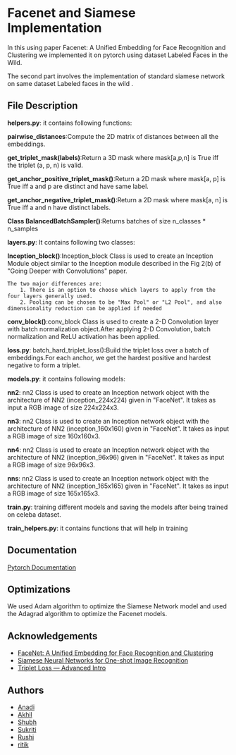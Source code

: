 
# Facenet and Siamese Implementation

In this using paper Facenet: A Unified Embedding for Face Recognition and Clustering we implemented it on pytorch using dataset Labeled Faces in the Wild.

The second part involves the implementation of standard siamese network on same dataset Labeled faces in the wild .



## File Description
**helpers.py**: it contains following functions:

   **pairwise_distances**:Compute the 2D matrix of distances between all the embeddings.

   **get_triplet_mask(labels)**:Return a 3D mask where mask[a,p,n] is True iff the triplet (a, p, n) is valid.

   **get_anchor_positive_triplet_mask()**:Return a 2D mask where mask[a, p] is True iff a and p are distinct and have same label.

   **get_anchor_negative_triplet_mask()**:Return a 2D mask where mask[a, n] is True iff a and n have distinct labels.

   **Class BalancedBatchSampler()**:Returns batches of size n_classes * n_samples

**layers.py**: It contains following two classes:

   **Inception_block()**:Inception_block Class is used to create an Inception Module object similar to the Inception module described in the Fig 2(b) of "Going Deeper     with Convolutions" paper.
        
    The two major differences are:
        1. There is an option to choose which layers to apply from the four layers generally used.
        2. Pooling can be chosen to be "Max Pool" or "L2 Pool", and also dimensionality reduction can be applied if needed

  **conv_block()**:conv_block Class is used to create a 2-D Convolution layer with batch normalization object.After applying 2-D Convolution, batch normalization and        ReLU activation has been applied.

**loss.py**:
batch_hard_triplet_loss():Build the triplet loss over a batch of embeddings.For each anchor, we get the hardest positive and hardest negative to form a triplet.

**models.py**: it contains following models:

   **nn2**: nn2 Class is used to create an Inception network object with the architecture of NN2 (inception_224x224) given in "FaceNet". It takes as input a RGB image    of size 224x224x3.

   **nn3**: nn2 Class is used to create an Inception network object with the architecture of NN2 (inception_160x160) given in "FaceNet". It takes as input a RGB image    of size 160x160x3.

   **nn4**: nn2 Class is used to create an Inception network object with the architecture of NN2 (inception_96x96) given in "FaceNet". It takes as input a RGB image of    size 96x96x3.

   **nns**: nn2 Class is used to create an Inception network object with the architecture of NN2 (inception_165x165) given in "FaceNet". It takes as input a RGB image     of size 165x165x3.

**train.py**: training different models and saving the models after being trained on celeba dataset.

**train_helpers.py**: it contains functions that will help in training







## Documentation

[Pytorch Documentation](https://pytorch.org/docs/stable/index.html)


## Optimizations

We used Adam algorithm to optimize the Siamese Network model and used the Adagrad algorithm to optimize the Facenet models.


## Acknowledgements

 - [FaceNet: A Unified Embedding for Face Recognition and Clustering](https://arxiv.org/abs/1503.03832)
 - [Siamese Neural Networks for One-shot Image Recognition](https://www.cs.cmu.edu/~rsalakhu/papers/oneshot1.pdf)
 - [Triplet Loss — Advanced Intro](https://towardsdatascience.com/triplet-loss-advanced-intro-49a07b7d8905#:%7E:text=This%20is%20due%20to%20the,pairs%20are%20at%20that%20moment)


## Authors

- [Anadi](https://github.com/Anadigoyal)
- [Akhil](https://github.com/Akhil-blanc)
- [Shubh](https://github.com/Shubh-Goyal-07)
- [Sukriti](https://github.com/s-goyal23)
- [Rushi](https://github.com/shahrushi2003)
- [ritik](https://github.com/testgithubtiwari)







